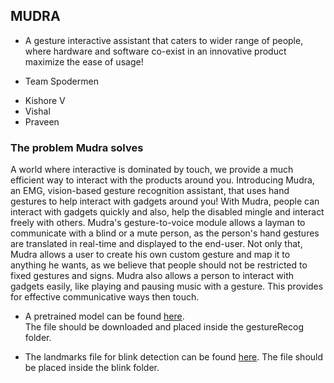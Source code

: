 ## MUDRA    

- A gesture interactive assistant that caters to wider range of people, where hardware and software co-exist in an innovative product maximize the ease of usage!

- Team Spodermen

* Kishore V
* Vishal
* Praveen

### The problem Mudra solves    

A world where interactive is dominated by touch, we provide a much efficient way to interact with the products around you. Introducing Mudra, an EMG, vision-based gesture recognition assistant, that uses hand gestures to help interact with gadgets around you! With Mudra, people can interact with gadgets quickly and also, help the disabled mingle and interact freely with others. Mudra's gesture-to-voice module allows a layman to communicate with a blind or a mute person, as the person's hand gestures are translated in real-time and displayed to the end-user. Not only that, Mudra allows a user to create his own custom gesture and map it to anything he wants, as we believe that people should not be restricted to fixed gestures and signs. Mudra also allows a person to interact with gadgets easily, like playing and pausing music with a gesture. This provides for effective communicative ways then touch.

* A pretrained model can be found [here](https://drive.google.com/open?id=1JgbYHYUM0di-u_qDuPY9o2dpJMeveaRZ).    
The file should be downloaded and placed inside the gestureRecog folder.    

* The landmarks file for blink detection can be found [here](https://drive.google.com/open?id=1iVHvpMiwTRSPduzsEEL1_OO-SE0r9_Kv). The file should be placed inside the blink folder.